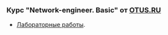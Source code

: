### Курс "Network-engineer. Basic" от [OTUS.RU](https://otus.ru/)

 - [Лабораторные работы](labs/).
